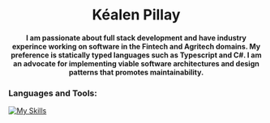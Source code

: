 <h1 align="center">Kéalen Pillay</h1>
<h4 align="center">I am passionate about full stack development and have industry experince working on software in the Fintech and Agritech domains. My preference is statically typed languages such as Typescript and C#. I am an advocate for implementing viable software architectures and design patterns that promotes maintainability.</h4>



<h3 align="left">Languages and Tools:</h3>

[![My Skills](https://skillicons.dev/icons?i=typescript,cs,py,react,nextjs,laravel,fastapi,mongodb,mysql&theme=dark)](https://skillicons.dev)
